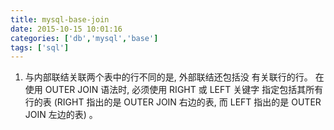 ```yaml
---
title: mysql-base-join
date: 2015-10-15 10:01:16
categories: ['db','mysql','base']
tags: ['sql']
---
```


1. 与内部联结关联两个表中的行不同的是, 外部联结还包括没 有关联行的行。
  在使用 OUTER JOIN 语法时, 必须使用 RIGHT 或 LEFT 关键字 指定包括其所有行的表 (RIGHT 指出的是 OUTER JOIN 右边的表, 而 LEFT 指出的是 OUTER JOIN 左边的表) 。
